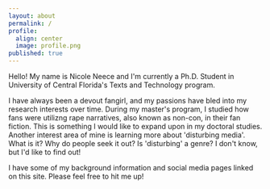 ```yaml
---
layout: about
permalink: /
profile:
  align: center
  image: profile.png
published: true
---
```


Hello! My name is Nicole Neece and I'm currently a Ph.D. Student in University of Central Florida's Texts and Technology program.

I have always been a devout fangirl, and my passions have bled into my research interests over time. During my master's program, I studied how fans were utilizng rape narratives, also known as non-con, in their fan fiction. This is something I would like to expand upon in my doctoral studies. Another interest area of mine is learning more about 'disturbing media'. What is it? Why do people seek it out? Is 'disturbing' a genre? I don't know, but I'd like to find out!

I have some of my background information and social media pages linked on this site. Please feel free to hit me up!
